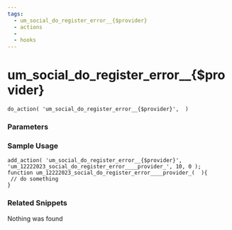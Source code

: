 ```yaml
---
tags: 
  - um_social_do_register_error__{$provider}
  - actions
  - 
  - hooks
---
```

# um\_social\_do\_register\_error\_\_{$provider}

``` php:no-line-numbers
do_action( 'um_social_do_register_error__{$provider}',  )
```
<div class='hook-sep'></div>

### Parameters

<div class='hook-sep'></div>



### Sample Usage

``` php:no-line-numbers
add_action( 'um_social_do_register_error__{$provider}', 'um_12222023_social_do_register_error____provider_', 10, 0 );
function um_12222023_social_do_register_error____provider_(  ){
 // do something
}
```
<div class='hook-sep'></div>



### Related Snippets

Nothing was found

